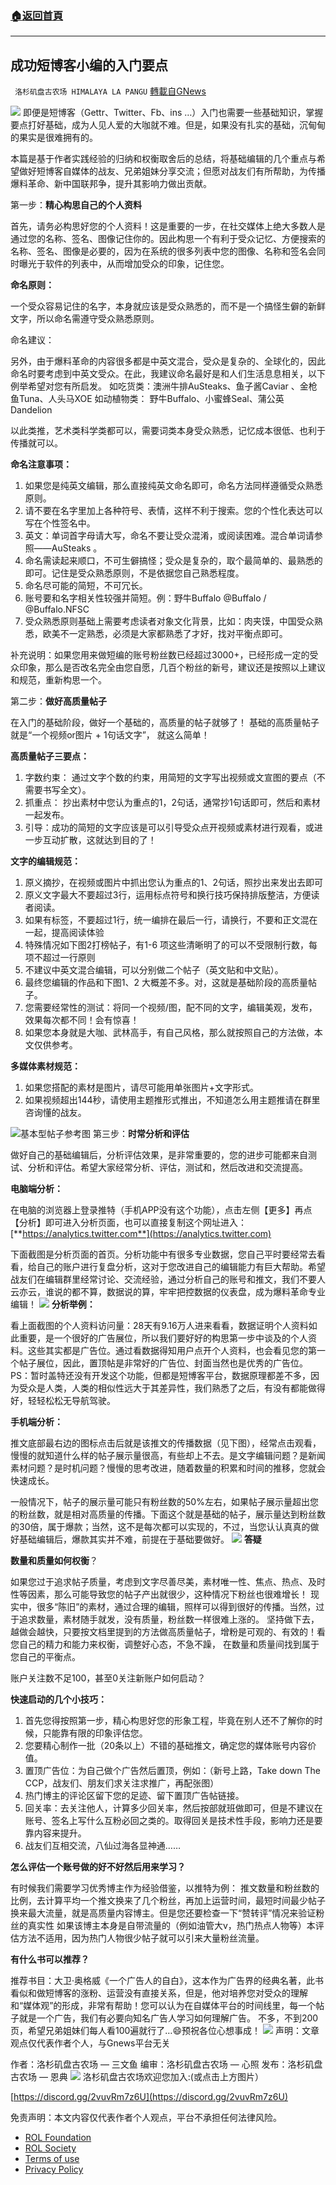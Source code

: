 ###  [:house:返回首頁](https://github.com/ourhimalayas/txt)
---


## 成功短博客小编的入门要点
` 洛杉矶盘古农场 HIMALAYA LA PANGU` [轉載自GNews](https://gnews.org/zh-hans/2339331/)

![](https://assets.gnews.org/wp-content/uploads/2022/04/image-1532.png)
即便是短博客（Gettr、Twitter、Fb、ins …）入门也需要一些基础知识，掌握要点打好基础，成为人见人爱的大咖就不难。但是，如果没有扎实的基础，沉甸甸的果实是很难拥有的。

本篇是基于作者实践经验的归纳和权衡取舍后的总结，将基础编辑的几个重点与希望做好短博客自媒体的战友、兄弟姐妹分享交流；但愿对战友们有所帮助，为传播爆料革命、新中国联邦争，提升其影响力做出贡献。

第一步：**精心构思自己的个人资料**

首先，请务必构思好您的个人资料！这是重要的一步，在社交媒体上绝大多数人是通过您的名称、签名、图像记住你的。因此构思一个有利于受众记忆、方便搜索的名称、签名、图像是必要的，因为在系统的很多列表中您的图像、名称和签名会同时曝光于软件的列表中，从而增加受众的印象，记住您。

**命名原则：**

一个受众容易记住的名字，本身就应该是受众熟悉的，而不是一个搞怪生僻的新鲜文字，所以命名需遵守受众熟悉原则。

命名建议：

另外，由于爆料革命的内容很多都是中英文混合，受众是复杂的、全球化的，因此命名时要考虑到中英文受众。在此，我建议命名最好是和人们生活息息相关，以下例举希望对您有所启发。
如吃货类：澳洲牛排AuSteaks、鱼子酱Caviar 、金枪鱼Tuna、人头马XOE
如动植物类： 野牛Buffalo、小蜜蜂Seal、蒲公英Dandelion

以此类推，艺术类科学类都可以，需要词类本身受众熟悉，记忆成本很低、也利于传播就可以。

**命名注意事项：**

1. 如果您是纯英文编辑，那么直接纯英文命名即可，命名方法同样遵循受众熟悉原则。
2. 请不要在名字里加上各种符号、表情，这样不利于搜索。您的个性化表达可以写在个性签名中。
3. 英文：单词首字母请大写，命名不要让受众混淆，或阅读困难。混合单词请参照——AuSteaks 。
4. 命名需读起来顺口，不可生僻搞怪；受众是复杂的，取个最简单的、最熟悉的即可。记住是受众熟悉原则，不是依据您自己熟悉程度。
5. 命名尽可能的简短，不可冗长。
6. 账号要和名字相关性较强并简短。例：野牛Buffalo @Buffalo / @Buffalo.NFSC
7. 受众熟悉原则基础上需要考虑读者对象文化背景，比如：肉夹馍，中国受众熟悉，欧美不一定熟悉，必须是大家都熟悉了才好，找对平衡点即可。


补充说明：如果您用来做短编的账号粉丝数已经超过3000+，已经形成一定的受众印象，那么是否改名完全由您自愿，几百个粉丝的新号，建议还是按照以上建议和规范，重新构思一个。

第二步：**做好高质量帖子**

在入门的基础阶段，做好一个基础的，高质量的帖子就够了！
基础的高质量帖子就是“一个视频or图片 + 1句话文字”， 就这么简单！

**高质量帖子三要点：**

1. 字数约束： 通过文字个数的约束，用简短的文字写出视频或文宣图的要点（不需要书写全文）。
2. 抓重点： 抄出素材中您认为重点的1，2句话，通常抄1句话即可，然后和素材一起发布。
3. 引导：成功的简短的文字应该是可以引导受众点开视频或素材进行观看，或进一步互动扩散，这就达到目的了！


**文字的编辑规范：**

1. 原义摘抄，在视频或图片中抓出您认为重点的1、2句话，照抄出来发出去即可
2. 原义文字最大不要超过3行，运用标点符号和换行技巧保持排版整洁，方便读者阅读。
3. 如果有标签，不要超过1行，统一编排在最后一行，请换行，不要和正文混在一起，提高阅读体验
4. 特殊情况如下图2打榜帖子，有1-6 项这些清晰明了的可以不受限制行数，每项不超过一行原则
5. 不建议中英文混合编辑，可以分别做二个帖子（英文贴和中文贴）。
6. 最终您编辑的作品和下图1、2 大概差不多。对，这就是基础阶段的高质量帖子。
7. 您需要经常性的测试：将同一个视频/图，配不同的文字，编辑美观，发布，效果每次都不同！会有惊喜！
8. 如果您本身就是大咖、武林高手，有自己风格，那么就按照自己的方法做，本文仅供参考。


**多媒体素材规范：**

1. 如果您搭配的素材是图片，请尽可能用单张图片+文字形式。
2. 如果视频超出144秒，请使用主题推形式推出，不知道怎么用主题推请在群里咨询懂的战友。

![](https://assets.gnews.org/wp-content/uploads/2022/04/image-1534.png)基本型帖子参考图
第三步：**时常分析和评估**

做好自己的基础编辑后，分析评估效果，是非常重要的，您的进步可能都来自测试、分析和评估。希望大家经常分析、评估，测试和，然后改进和交流提高。

**电脑端分析：**

在电脑的浏览器上登录推特（手机APP没有这个功能），点击左侧【更多】再点【分析】即可进入分析页面，也可以直接复制这个网址进入： [**https://analytics.twitter.com**](https://analytics.twitter.com)

下面截图是分析页面的首页。分析功能中有很多专业数据，您自己平时要经常去看看，给自己的账户进行复盘分析，这对于您改进自己的编辑能力有巨大帮助。希望战友们在编辑群里经常讨论、交流经验，通过分析自己的账号和推文，我们不要人云亦云，谁说的都不算，数据说的算，牢牢把控数据的仪表盘，成为爆料革命专业编辑！
![](https://assets.gnews.org/wp-content/uploads/2022/04/image-1535.png)
**分析举例：**

看上面截图的个人资料访问量：28天有9.16万人进来看看，数据证明个人资料如此重要，是一个很好的广告展位，所以我们要好好的构思第一步中谈及的个人资料。这些其实都是广告位。通过看数据得知用户点开个人资料，也会看见您的第一个帖子展位，因此，置顶帖是非常好的广告位、封面当然也是优秀的广告位。
PS：暂时盖特还没有开发这个功能，但都是短博客平台，数据原理都差不多，因为受众是人类，人类的相似性远大于其差异性，我们熟悉了之后，有没有都能做得好，轻轻松松无导航驾驶。

**手机端分析：**

推文底部最右边的图标点击后就是该推文的传播数据（见下图），经常点击观看，慢慢的就知道什么样的帖子展示量很高，有些却上不去。是文字编辑问题？是新闻素材问题？是时机问题？慢慢的思考改进，随着数量的积累和时间的推移，您就会快速成长。

一般情况下，帖子的展示量可能只有粉丝数的50%左右，如果帖子展示量超出您的粉丝数，就是相对高质量的传播。下面这个就是基础的帖子，展示量达到粉丝数的30倍，属于爆款；当然，这不是每次都可以实现的，不过，当您认认真真的做好基础编辑后，爆款其实并不难，前提在于基础要做好。
![](https://assets.gnews.org/wp-content/uploads/2022/04/image-1536.png)
**答疑**

**数量和质量如何权衡**？

如果您过于追求帖子质量，考虑到文字尽善尽美，素材唯一性、焦点、热点、及时性等因素，那么可能导致您的帖子产出就很少，这种情况下粉丝也很难增长！ 现实中，很多“陈旧”的素材，通过合理的编辑，照样可以得到很好的传播。当然，过于追求数量，素材随手就发，没有质量，粉丝数一样很难上涨的。 坚持做下去，越做会越快，只要按文档里提到的方法做高质量帖子，增粉是可观的、有效的！看您自己的精力和能力来权衡，调整好心态，不急不躁， 在数量和质量间找到属于您自己的平衡点。

账户关注数不足100，甚至0关注新账户如何启动？

**快速启动的几个小技巧：**

1. 首先您得按照第一步，精心构思好您的形象工程，毕竟在别人还不了解你的时候，只能靠有限的印象评估您。
2. 您要精心制作一批（20条以上）不错的基础推文，确定您的媒体账号内容价值。
3. 置顶广告位：为自己做个广告然后置顶，例如：（新号上路，Take down The CCP，战友们、朋友们求关注求推广，再配张图）
4. 热门博主的评论区留下您的足迹、留下置顶广告帖链接。
5. 回关率：去关注他人，计算多少回关率，然后按部就班做即可，但是不建议在账号、签名上写什么互粉必回之类的。取得回关是技术性手段，影响力还是要靠内容来提升。
6. 战友们互相交流，八仙过海各显神通……


**怎么评估一个账号做的好不好然后用来学习？**

有时候我们需要学习优秀博主作为经验借鉴，以推特为例： 推文数量和粉丝数的比例，去计算平均一个推文换来了几个粉丝，再加上运营时间，最短时间最少帖子换来最大流量，就是高质量内容博主。但是您还要检查一下“赞转评”情况来验证粉丝的真实性
如果该博主本身是自带流量的（例如油管大v，热门热点人物等）本评估方法不适用，因为热门人物很少帖子就可以引来大量粉丝流量。

**有什么书可以推荐？**

推荐书目：大卫·奥格威《一个广告人的自白》，这本作为广告界的经典名著，此书看似和做短博客的涨粉、运营没有直接关系，但是，他对培养您对受众的理解和“媒体观”的形成，非常有帮助！您可以认为在自媒体平台的时间线里，每一个帖子就是一个广告，我们有必要向知名广告人学习如何理解广告。 不多，不到200页，希望兄弟姐妹们每人看100遍就行了…😄预祝各位心想事成！
![](https://assets.gnews.org/wp-content/uploads/2022/04/image-1540.png)
声明：文章观点仅代表作者个人，与Gnews平台无关

作者：洛杉矶盘古农场 — 三文鱼
编审：洛杉矶盘古农场 — 心照
发布：洛杉矶盘古农场 — 恩典
[![](https://assets.gnews.org/wp-content/uploads/2021/03/WhatsApp-Image-2021-06-26-at-22.05.30.jpeg)](https://discord.gg/2vuvRm7z6U)
洛杉矶盘古农场欢迎您加入:(或点击上方图片）

[https://discord.gg/2vuvRm7z6U](https://discord.gg/2vuvRm7z6U)

 

免责声明：本文内容仅代表作者个人观点，平台不承担任何法律风险。

- [ROL Foundation](https://rolfoundation.org/)
- [ROL Society](https://rolsociety.org/)
- [Terms of use](https://gnews.org/terms-of-use-3/)
- [Privacy Policy](https://gnews.org/privacy-policy/)
